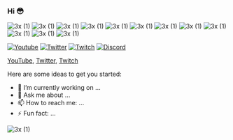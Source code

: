 ### Hi 😳

![3x (1)](https://cdn.7tv.app/emote/60e8677677b18d5dd3800410/3x.webp)
![3x (1)](https://cdn.7tv.app/emote/651036c7ef1caad468f61cf1/3x.webp)
![3x (1)](https://cdn.7tv.app/emote/65106e01462d22f767cbc661/3x.webp)
![3x (1)](https://cdn.7tv.app/emote/65102ab258b80a4d09f16b5d/3x.webp)
![3x (1)](https://cdn.7tv.app/emote/63b41fe98dbb71dedfddd46a/3x.webp)
![3x (1)](https://cdn.7tv.app/emote/651028fdef1caad468f619dc/3x.webp)
![3x (1)](https://cdn.7tv.app/emote/65107032c9920b6284180082/3x.webp)
![3x (1)](https://cdn.7tv.app/emote/60fb428d5b7deb3de031df64/3x.webp)
![3x (1)](https://cdn.7tv.app/emote/65106d26bf154a99136b5f48/3x.webp)
![3x (1)](https://cdn.7tv.app/emote/65102db1bf154a99136b50e9/3x.webp)
![3x (1)](https://cdn.7tv.app/emote/650f393cef1caad468f5ea1b/3x.webp)
![3x (1)](https://cdn.7tv.app/emote/619fb59915b3ff4a5bb7a90a/3x.webp)

<a href="https://www.youtube.com/@semkolol"><img src="https://img.shields.io/youtube/channel/subscribers/UCdL_q3jgMkkgXtaUVo8vVNw" alt="Youtube" /></a>
<a href="https://twitter.com/semkolol"><img src="https://img.shields.io/twitter/follow/semkolol" alt="Twitter"></a>
<a href="https://twitch.tv/semkou"><img src="https://img.shields.io/twitch/status/semkou?label=Twitch" alt="Twitch"></a>
[![Discord](https://img.shields.io/discord/813037420353290260.svg?label=&logo=discord&logoColor=ffffff&color=7389D8&labelColor=6A7EC2)](https://discord.gg/x2VEcEjRyN)


[YouTube](https://www.youtube.com/@semkolol), [Twitter](https://twitter.com/semkolol), [Twitch](https://twitch.tv/semkou)

Here are some ideas to get you started:

- 🔭 I’m currently working on ...
- 💬 Ask me about ...
- 📫 How to reach me: ...
- ⚡ Fun fact: ...

![3x (1)](https://cdn.frankerfacez.com/emoticon/718464/2)
